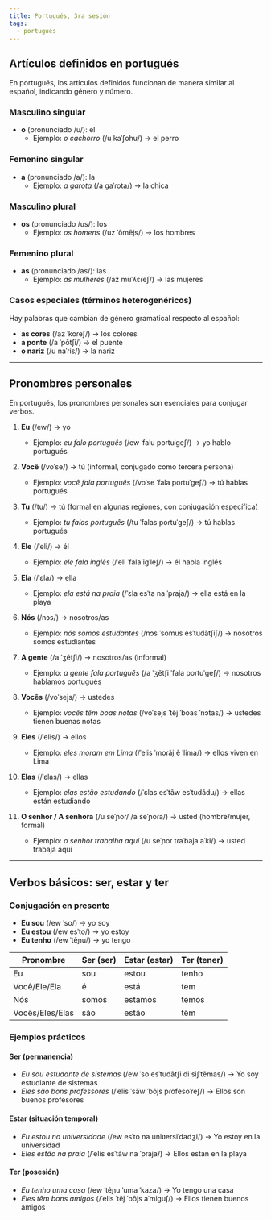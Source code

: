 ```yaml
---
title: Portugués, 3ra sesión
tags:
  - portugués
---
```


## Artículos definidos en portugués

En portugués, los artículos definidos funcionan de manera similar al español, indicando género y número.

### Masculino singular

- **o** (pronunciado /u/): el
  - Ejemplo: _o cachorro_ (/u kaˈʃohu/) → el perro

### Femenino singular

- **a** (pronunciado /a/): la
  - Ejemplo: _a garota_ (/a ɡaˈɾota/) → la chica

### Masculino plural

- **os** (pronunciado /us/): los
  - Ejemplo: _os homens_ (/uz ˈõmẽjs/) → los hombres

### Femenino plural

- **as** (pronunciado /as/): las
  - Ejemplo: _as mulheres_ (/az muˈʎɛɾeʃ/) → las mujeres

### Casos especiales (términos heterogenéricos)

Hay palabras que cambian de género gramatical respecto al español:

- **as cores** (/az ˈkoɾeʃ/) → los colores
- **a ponte** (/a ˈpõtʃi/) → el puente
- **o nariz** (/u naˈɾis/) → la nariz

---

## Pronombres personales

En portugués, los pronombres personales son esenciales para conjugar verbos.

1. **Eu** (/ew/) → yo

   - Ejemplo: _eu falo português_ (/ew ˈfalu poɾtuˈɡeʃ/) → yo hablo portugués

2. **Você** (/voˈse/) → tú (informal, conjugado como tercera persona)

   - Ejemplo: _você fala português_ (/voˈse ˈfala poɾtuˈɡeʃ/) → tú hablas portugués

3. **Tu** (/tu/) → tú (formal en algunas regiones, con conjugación específica)

   - Ejemplo: _tu falas português_ (/tu ˈfalas poɾtuˈɡeʃ/) → tú hablas portugués

4. **Ele** (/ˈeli/) → él

   - Ejemplo: _ele fala inglês_ (/ˈeli ˈfala ĩɡˈleʃ/) → él habla inglés

5. **Ela** (/ˈɛla/) → ella

   - Ejemplo: _ela está na praia_ (/ˈɛla esˈta na ˈpɾaja/) → ella está en la playa

6. **Nós** (/nɔs/) → nosotros/as

   - Ejemplo: _nós somos estudantes_ (/nɔs ˈsomus esˈtudãtʃiʃ/) → nosotros somos estudiantes

7. **A gente** (/a ˈʒẽtʃi/) → nosotros/as (informal)

   - Ejemplo: _a gente fala português_ (/a ˈʒẽtʃi ˈfala poɾtuˈɡeʃ/) → nosotros hablamos portugués

8. **Vocês** (/voˈsejs/) → ustedes

   - Ejemplo: _vocês têm boas notas_ (/voˈsejs ˈtẽj ˈboas ˈnɔtas/) → ustedes tienen buenas notas

9. **Eles** (/ˈelis/) → ellos

   - Ejemplo: _eles moram em Lima_ (/ˈelis ˈmoɾãj ẽ ˈlima/) → ellos viven en Lima

10. **Elas** (/ˈɛlas/) → ellas

    - Ejemplo: _elas estão estudando_ (/ˈɛlas esˈtãw esˈtudãdu/) → ellas están estudiando

11. **O senhor / A senhora** (/u seˈɲoɾ/ /a seˈɲoɾa/) → usted (hombre/mujer, formal)
    - Ejemplo: _o senhor trabalha aqui_ (/u seˈɲoɾ tɾaˈbaja aˈki/) → usted trabaja aquí

---

## Verbos básicos: **ser**, **estar** y **ter**

### Conjugación en presente

- **Eu sou** (/ew ˈso/) → yo soy
- **Eu estou** (/ew esˈto/) → yo estoy
- **Eu tenho** (/ew ˈtẽɲu/) → yo tengo

| Pronombre       | Ser (ser) | Estar (estar) | Ter (tener) |
| --------------- | --------- | ------------- | ----------- |
| Eu              | sou       | estou         | tenho       |
| Você/Ele/Ela    | é         | está          | tem         |
| Nós             | somos     | estamos       | temos       |
| Vocês/Eles/Elas | são       | estão         | têm         |

### Ejemplos prácticos

#### Ser (permanencia)

- _Eu sou estudante de sistemas_ (/ew ˈso esˈtudãtʃi di siʃˈtẽmas/) → Yo soy estudiante de sistemas
- _Eles são bons professores_ (/ˈelis ˈsãw ˈbõjs pɾofesoˈɾeʃ/) → Ellos son buenos profesores

#### Estar (situación temporal)

- _Eu estou na universidade_ (/ew esˈto na uniʋersiˈdadʒi/) → Yo estoy en la universidad
- _Eles estão na praia_ (/ˈelis esˈtãw na ˈpɾaja/) → Ellos están en la playa

#### Ter (posesión)

- _Eu tenho uma casa_ (/ew ˈtẽɲu ˈuma ˈkaza/) → Yo tengo una casa
- _Eles têm bons amigos_ (/ˈelis ˈtẽj ˈbõjs aˈmiɡuʃ/) → Ellos tienen buenos amigos
